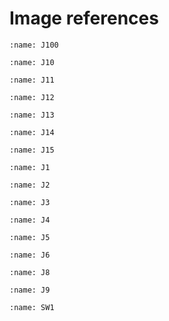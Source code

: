 # Image references
```{image} img/J100.png
:name: J100
```
```{image} img/J10.png
:name: J10
```
```{image} img/J11.png
:name: J11
```
```{image} img/J12.png
:name: J12
```
```{image} img/J13.png
:name: J13
```
```{image} img/J14.png
:name: J14
```
```{image} img/J15.png
:name: J15
```
```{image} img/J1.png
:name: J1
```
```{image} img/J2.png
:name: J2
```
```{image} img/J3.png
:name: J3
```
```{image} img/J4.png
:name: J4
```
```{image} img/J5.png
:name: J5
```
```{image} img/J6.png
:name: J6
```
```{image} img/J8.png
:name: J8
```
```{image} img/J9.png
:name: J9
```
```{image} img/SW1.png
:name: SW1
```
